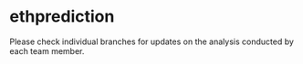 # ethprediction
Please check individual branches for updates on the analysis conducted by each team member.
